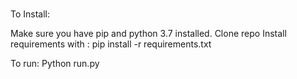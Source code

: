###
To Install:

Make sure you have pip and python 3.7 installed. 
Clone repo
Install requirements with : pip install -r requirements.txt

To run: 
Python run.py 
###
